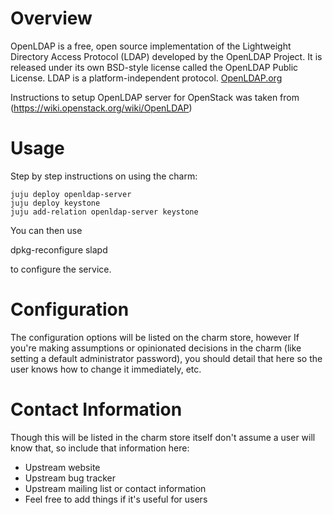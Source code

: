 # Overview

OpenLDAP is a free, open source implementation of the Lightweight Directory
Access Protocol (LDAP) developed by the OpenLDAP Project. It is released under
its own BSD-style license called the OpenLDAP Public License. LDAP is a
platform-independent protocol. [OpenLDAP.org](www.openldap.org)

Instructions to setup OpenLDAP server for OpenStack was taken from
   (https://wiki.openstack.org/wiki/OpenLDAP)

# Usage

Step by step instructions on using the charm:

    juju deploy openldap-server
    juju deploy keystone
    juju add-relation openldap-server keystone


You can then use

   dpkg-reconfigure slapd

to configure the service.

# Configuration

The configuration options will be listed on the charm store, however If you're making assumptions or opinionated decisions in the charm (like setting a default administrator password), you should detail that here so the user knows how to change it immediately, etc.

# Contact Information

Though this will be listed in the charm store itself don't assume a user will know that, so include that information here:


- Upstream website
- Upstream bug tracker
- Upstream mailing list or contact information
- Feel free to add things if it's useful for users

